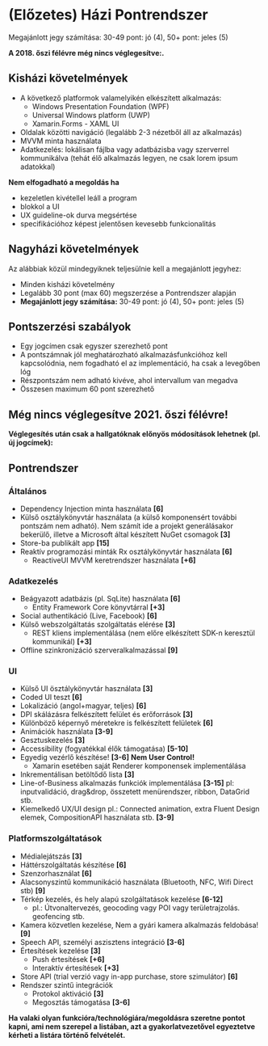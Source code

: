 # (Előzetes) Házi Pontrendszer

Megajánlott jegy számítása: 30-49 pont: jó (4), 50+ pont: jeles (5)

**A 2018\. őszi félévre még nincs véglegesítve:\.**

## Kisházi követelmények

*   A következő platformok valamelyikén elkészített alkalmazás:
    *   Windows Presentation Foundation (WPF)
    *   Universal Windows platform (UWP)
    *   Xamarin.Forms - XAML UI
*   Oldalak közötti navigáció (legalább 2-3 nézetből áll az alkalmazás)
*   MVVM minta használata
*   Adatkezelés: lokálisan fájlba vagy adatbázisba vagy szerverrel kommunikálva (tehát élő alkalmazás legyen, ne csak lorem ipsum adatokkal)

**Nem elfogadható a megoldás ha**

*   kezeletlen kivétellel leáll a program
*   blokkol a UI
*   UX guideline-ok durva megsértése
*   specifikációhoz képest jelentősen kevesebb funkcionalitás

## Nagyházi követelmények

Az alábbiak közül mindegyiknek teljesülnie kell a megajánlott jegyhez:

*   Minden kisházi követelmény
*   Legalább 30 pont (max 60) megszerzése a Pontrendszer alapján
*   **Megajánlott jegy számítása:** 30-49 pont: jó (4), 50+ pont: jeles (5)

## Pontszerzési szabályok

*   Egy jogcímen csak egyszer szerezhető pont
*   A pontszámnak jól meghatározható alkalmazásfunkcióhoz kell kapcsolódnia, nem fogadható el az implementáció, ha csak a levegőben lóg
*   Részpontszám nem adható kivéve, ahol intervallum van megadva
*   Összesen maximum 60 pont szerezhető

## **Még nincs véglegesítve 2021\. őszi félévre!**

**Véglegesítés után csak a hallgatóknak előnyös módosítások lehetnek (pl. új jogcímek):**

## Pontrendszer

### Általános

*   Dependency Injection minta használata **[6]**
*   Külső osztálykönyvtár használata (a külső komponensért további pontszám nem adható). Nem számít ide a projekt generálásakor bekerülő, illetve a Microsoft által készített NuGet csomagok **[3]**
*   Store-ba publikált app **[15]**
*   Reaktív programozási minták Rx osztálykönyvtár használata **[6]**
    *   ReactiveUI MVVM keretrendszer használata **[+6]**

### Adatkezelés

*   Beágyazott adatbázis (pl. SqLite) használata **[6]**
    *   Entity Framework Core könyvtárral **[+3]**
*   Social authentikáció (Live, Facebook) **[6]**
*   Külső webszolgáltatás szolgáltatás elérése **[3]**
    *   REST kliens implementálása (nem előre elkészített SDK-n keresztül kommunikál) **[+3]**
*   Offline szinkronizáció szerveralkalmazással **[9]**

### UI

*   Külső UI ösztálykönyvtár használata **[3]**
*   Coded UI teszt **[6]**
*   Lokalizáció (angol+magyar, teljes) **[6]**
*   DPI skálázásra felkészített felület és erőforrások **[3]**
*   Különböző képernyő méretekre is felkészített felületek **[6]**
*   Animációk használata **[3-9]**
*   Gesztuskezelés **[3]**
*   Accessibility (fogyatékkal élők támogatása) **[5-10]**
*   Egyedig vezérlő készítése! **[3-6]** **Nem User Control!**
    *   Xamarin esetében saját Renderer komponensek implementálása
*   Inkrementálisan betöltődő lista **[3]**
*   Line-of-Business alkalmazás funkciók implementálása **[3-15]** pl: inputvalidáció, drag&drop, összetett menürendszer, ribbon, DataGrid stb. 
*   Kiemelkedő UX/UI design pl.: Connected animation, extra Fluent Design elemek, CompositionAPI használata stb. **[3-9]**

### Platformszolgáltatások

*   Médialejátszás **[3]**
*   Háttérszolgáltatás készítése **[6]**
*   Szenzorhasználat **[6]**
*   Alacsonyszintű kommunikáció használata (Bluetooth, NFC, Wifi Direct stb) **[9]**
*   Térkép kezelés, és hely alapú szolgáltatások kezelése **[6-12]**
    *   pl.: Útvonaltervezés, geocoding vagy POI vagy területrajzolás. geofencing stb.
*   Kamera közvetlen kezelése, Nem a gyári kamera alkalmazás feldobása! **[9]**
*   Speech API, személyi aszisztens integráció **[3-6]**
*   Értesítések kezelése **[3]**
    *   Push értesítések **[+6]**
    *   Interaktív értesítések **[+3]**
*   Store API (trial verzió vagy in-app purchase, store szimulátor) **[6]**
*   Rendszer szintű integrációk
    *   Protokol aktiváció **[3]**
    *   Megosztás támogatása **[3-6]**

**Ha valaki olyan funkcióra/technológiára/megoldásra szeretne pontot kapni, ami nem szerepel a listában, azt a gyakorlatvezetővel egyeztetve kérheti a listára történő felvételét.**
